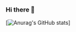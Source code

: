 ### Hi there 👋

[![Anurag's GitHub stats](https://github-readme-streak-stats.herokuapp.com/?user=gabriel-caetano&locale=pt-br&hide_border=true&theme=radical&border_radius=10px&show_owner=true)]


<!--
**gabriel-caetano/gabriel-caetano** is a ✨ _special_ ✨ repository because its `README.md` (this file) appears on your GitHub profile.

Here are some ideas to get you started:

- 🔭 I’m currently working on ...
- 🌱 I’m currently learning ...
- 👯 I’m looking to collaborate on ...
- 🤔 I’m looking for help with ...
- 💬 Ask me about ...
- 📫 How to reach me: ...
- 😄 Pronouns: ...
- ⚡ Fun fact: ...
-->
